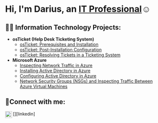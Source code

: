 <h1>Hi, I'm Darius, an <a href="[https://linkedin.com/in/Josh](https://www.linkedin.com/in/darius-jackson-818319267/)">IT Professional</a>☺</h1>

<h2>👨‍💻 Information Technology Projects:</h2>

- <b>osTicket (Help Desk Ticketing System)</b>
  - [osTicket: Prerequisites and Installation](https://github.com/DariusJ122/osticket-prereqs)
  - [osTicket: Post-Installation Configuration](https://github.com/DariusJ122/post-install-config)
  - [osTicket: Resolving Tickets in a Ticketing System](https://github.com/DariusJ122/ticket-lifecycle)
- <b>Microsoft Azure</b>
  - [Inspecting Network Traffic in Azure](https://github.com/DariusJ122/azure-network-protocols)
  - [Installing Active Directory in Azure](https://github.com/DariusJ122/install-ad)
  - [Configuring Active Directory in Azure](https://github.com/DariusJ122/configure-ad/tree/main)
  - [Network Security Groups (NSGs) and Inspecting Traffic Between Azure Virtual Machines](https://github.com/DariusJ122/azure-network-protocol/tree/main)

<h2>🤳Connect with me:</h2>

[<img align="left" alt="Darius | LinkedIn" width="22px" src="https://cdn.jsdelivr.net/npm/simple-icons@v3/icons/linkedin.svg" />][linkedin]
